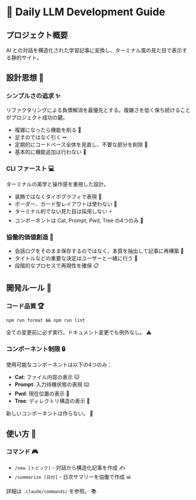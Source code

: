 # 🤖 Daily LLM Development Guide

## プロジェクト概要

AI との対話を構造化された学習記事に変換し、ターミナル風の見た目で表示する静的サイト。

## 設計思想 🎯

### シンプルさの追求 ✨

リファクタリングによる負債解消を最優先とする。複雑さを低く保ち続けることがプロジェクト成功の鍵。

- 複雑になったら機能を削る 🔪
- 足すのではなく引く ➖
- 定期的にコードベース全体を見直し、不要な部分を削除 🧹
- 基本的に機能追加は行わない 🚫

### CLI ファースト 💻

ターミナルの美学と操作感を重視した設計。

- 装飾ではなくタイポグラフィで表現 📝
- ボーダー、カード型レイアウトは使わない 🚷
- ターミナル的でない見た目は採用しない ⚡
- コンポーネントは Cat, Prompt, Pwd, Tree の4つのみ 🎲

### 協働的価値創造 🤝

- 会話ログをそのまま保存するのではなく、本質を抽出して記事に再構築 🔄
- タイトルなどの重要な決定はユーザーと一緒に行う 👥
- 段階的なプロセスで再現性を確保 📋

## 開発ルール 📏

### コード品質 🏆

```bash
npm run format && npm run lint
```

全ての変更前に必ず実行。ドキュメント変更でも例外なし。 ⚠️

### コンポーネント制限 🔒

使用可能なコンポーネントは以下の4つのみ：

- **Cat**: ファイル内容の表示 🐱
- **Prompt**: 入力待機状態の表現 ⌨️
- **Pwd**: 現在位置の表示 📍
- **Tree**: ディレクトリ構造の表示 🌳

新しいコンポーネントは作らない。 🚨

## 使い方 🚀

### コマンド 🎮

- `/new [トピック]` - 対話から構造化記事を作成 ✍️
- `/summarize [日付]` - 日次サマリーを協働で作成 📊

詳細は `.claude/commands/` を参照。 📚
